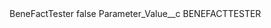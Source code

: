 <?xml version="1.0" encoding="UTF-8"?>
<CustomMetadata xmlns="http://soap.sforce.com/2006/04/metadata" xmlns:xsi="http://www.w3.org/2001/XMLSchema-instance" xmlns:xsd="http://www.w3.org/2001/XMLSchema">
    <label>BeneFactTester</label>
    <protected>false</protected>
    <values>
        <field>Parameter_Value__c</field>
        <value xsi:type="xsd:string">BENEFACTTESTER</value>
    </values>
</CustomMetadata>
